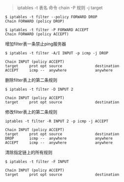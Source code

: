 > iptables -t 表名 命令 chain -P 规则 -j target

```
$ iptables -t filter --policy FORWARD DROP
Chain FORWARD (policy DROP)

$ iptables -t filter -P FORWARD ACCEPT
Chain FORWARD (policy ACCEPT)
```

增加filter表一条禁止ping服务器
```
$ iptables -t filter -A/I INPUT -p icmp -j DROP

Chain INPUT (policy ACCEPT)
target     prot opt source               destination         
ACCEPT     icmp --  anywhere             anywhere
```

删除filter表上的第二条规则
```
$ iptables -t filter -D INPUT 2

Chain INPUT (policy ACCEPT)
target     prot opt source               destination
```

修改filter表上的第二条规则
```
iptables -t filter -R INPUT 2 -p icmp -j ACCEPT

Chain INPUT (policy ACCEPT)
target     prot opt source               destination         
DROP       icmp --  anywhere             anywhere            
ACCEPT     icmp --  anywhere             anywhere
```

清除指定链上的所有规则
```
$ iptables -t filter -F INPUT

Chain INPUT (policy ACCEPT)
target     prot opt source               destination         

```
